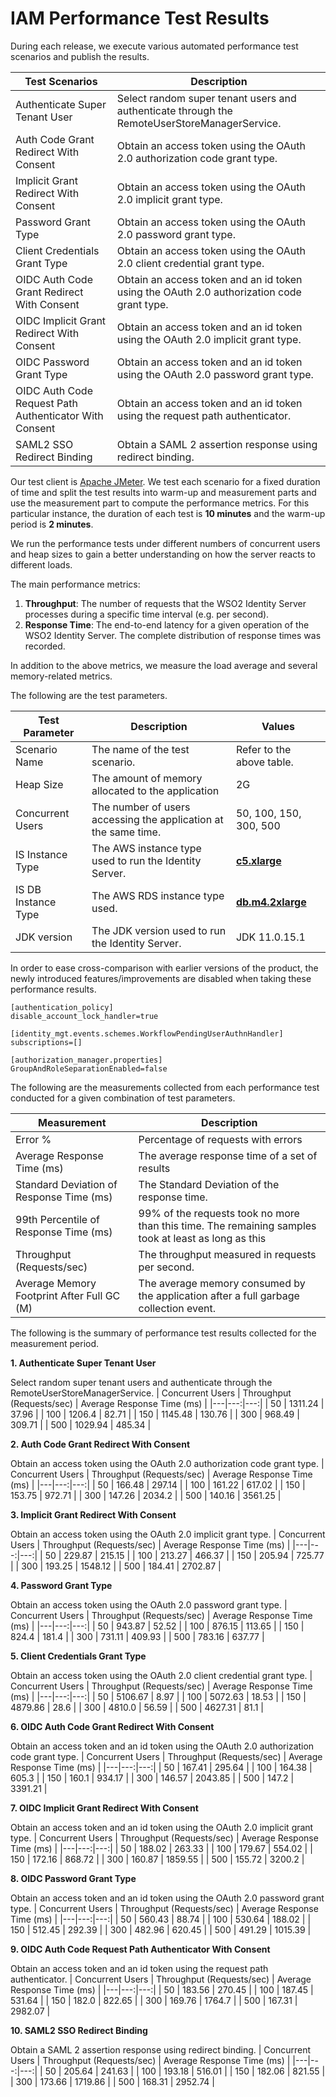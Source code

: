 # IAM Performance Test Results

During each release, we execute various automated performance test scenarios and publish the results.

| Test Scenarios | Description |
| --- | --- |
| Authenticate Super Tenant User | Select random super tenant users and authenticate through the RemoteUserStoreManagerService. |
| Auth Code Grant Redirect With Consent | Obtain an access token using the OAuth 2.0 authorization code grant type. |
| Implicit Grant Redirect With Consent | Obtain an access token using the OAuth 2.0 implicit grant type. |
| Password Grant Type | Obtain an access token using the OAuth 2.0 password grant type. |
| Client Credentials Grant Type | Obtain an access token using the OAuth 2.0 client credential grant type. |
| OIDC Auth Code Grant Redirect With Consent | Obtain an access token and an id token using the OAuth 2.0 authorization code grant type. |
| OIDC Implicit Grant Redirect With Consent | Obtain an access token and an id token using the OAuth 2.0 implicit grant type. |
| OIDC Password Grant Type | Obtain an access token and an id token using the OAuth 2.0 password grant type. |
| OIDC Auth Code Request Path Authenticator With Consent | Obtain an access token and an id token using the request path authenticator. |
| SAML2 SSO Redirect Binding | Obtain a SAML 2 assertion response using redirect binding. |

Our test client is [Apache JMeter](https://jmeter.apache.org/index.html). We test each scenario for a fixed duration of
time and split the test results into warm-up and measurement parts and use the measurement part to compute the
performance metrics. For this particular instance, the duration of each test is **10 minutes** and the warm-up period is **2 minutes**.

We run the performance tests under different numbers of concurrent users and heap sizes to gain a better understanding on how the server reacts to different loads.

The main performance metrics:

1. **Throughput**: The number of requests that the WSO2 Identity Server processes during a specific time interval (e.g. per second).
2. **Response Time**: The end-to-end latency for a given operation of the WSO2 Identity Server. The complete distribution of response times was recorded.

In addition to the above metrics, we measure the load average and several memory-related metrics.

The following are the test parameters.

| Test Parameter | Description | Values |
| --- | --- | --- |
| Scenario Name | The name of the test scenario. | Refer to the above table. |
| Heap Size | The amount of memory allocated to the application | 2G |
| Concurrent Users | The number of users accessing the application at the same time. | 50, 100, 150, 300, 500 |
| IS Instance Type | The AWS instance type used to run the Identity Server. | [**c5.xlarge**](https://aws.amazon.com/ec2/instance-types/) |
| IS DB Instance Type | The AWS RDS instance type used. | [**db.m4.2xlarge**](https://aws.amazon.com/rds/instance-types/) |
| JDK version | The JDK version used to run the Identity Server. | JDK 11.0.15.1  |

In order to ease cross-comparison with earlier versions of the product, the newly introduced features/improvements are disabled when taking these performance results.

```
[authentication_policy]
disable_account_lock_handler=true

[identity_mgt.events.schemes.WorkflowPendingUserAuthnHandler]
subscriptions=[]

[authorization_manager.properties]
GroupAndRoleSeparationEnabled=false
```

The following are the measurements collected from each performance test conducted for a given combination of
test parameters.

| Measurement | Description |
| --- | --- |
| Error % | Percentage of requests with errors |
| Average Response Time (ms) | The average response time of a set of results |
| Standard Deviation of Response Time (ms) | The Standard Deviation of the response time. |
| 99th Percentile of Response Time (ms) | 99% of the requests took no more than this time. The remaining samples took at least as long as this |
| Throughput (Requests/sec) | The throughput measured in requests per second. |
| Average Memory Footprint After Full GC (M) | The average memory consumed by the application after a full garbage collection event. |

The following is the summary of performance test results collected for the measurement period.



**1. Authenticate Super Tenant User**

Select random super tenant users and authenticate through the RemoteUserStoreManagerService.
|  Concurrent Users | Throughput (Requests/sec) | Average Response Time (ms) |
|---|---:|---:|
|  50 | 1311.24 | 37.96 |
|  100 | 1206.4 | 82.71 |
|  150 | 1145.48 | 130.76 |
|  300 | 968.49 | 309.71 |
|  500 | 1029.94 | 485.34 |

**2. Auth Code Grant Redirect With Consent**

Obtain an access token using the OAuth 2.0 authorization code grant type.
|  Concurrent Users | Throughput (Requests/sec) | Average Response Time (ms) |
|---|---:|---:|
|  50 | 166.48 | 297.14 |
|  100 | 161.22 | 617.02 |
|  150 | 153.75 | 972.71 |
|  300 | 147.26 | 2034.2 |
|  500 | 140.16 | 3561.25 |

**3. Implicit Grant Redirect With Consent**

Obtain an access token using the OAuth 2.0 implicit grant type.
|  Concurrent Users | Throughput (Requests/sec) | Average Response Time (ms) |
|---|---:|---:|
|  50 | 229.87 | 215.15 |
|  100 | 213.27 | 466.37 |
|  150 | 205.94 | 725.77 |
|  300 | 193.25 | 1548.12 |
|  500 | 184.41 | 2702.87 |

**4. Password Grant Type**

Obtain an access token using the OAuth 2.0 password grant type.
|  Concurrent Users | Throughput (Requests/sec) | Average Response Time (ms) |
|---|---:|---:|
|  50 | 943.87 | 52.52 |
|  100 | 876.15 | 113.65 |
|  150 | 824.4 | 181.4 |
|  300 | 731.11 | 409.93 |
|  500 | 783.16 | 637.77 |

**5. Client Credentials Grant Type**

Obtain an access token using the OAuth 2.0 client credential grant type.
|  Concurrent Users | Throughput (Requests/sec) | Average Response Time (ms) |
|---|---:|---:|
|  50 | 5106.67 | 8.97 |
|  100 | 5072.63 | 18.53 |
|  150 | 4879.86 | 28.6 |
|  300 | 4810.0 | 56.59 |
|  500 | 4627.31 | 81.1 |

**6. OIDC Auth Code Grant Redirect With Consent**

Obtain an access token and an id token using the OAuth 2.0 authorization code grant type.
|  Concurrent Users | Throughput (Requests/sec) | Average Response Time (ms) |
|---|---:|---:|
|  50 | 167.41 | 295.64 |
|  100 | 164.38 | 605.3 |
|  150 | 160.1 | 934.17 |
|  300 | 146.57 | 2043.85 |
|  500 | 147.2 | 3391.21 |

**7. OIDC Implicit Grant Redirect With Consent**

Obtain an access token and an id token using the OAuth 2.0 implicit grant type.
|  Concurrent Users | Throughput (Requests/sec) | Average Response Time (ms) |
|---|---:|---:|
|  50 | 188.02 | 263.33 |
|  100 | 179.67 | 554.02 |
|  150 | 172.16 | 868.72 |
|  300 | 160.87 | 1859.55 |
|  500 | 155.72 | 3200.2 |

**8. OIDC Password Grant Type**

Obtain an access token and an id token using the OAuth 2.0 password grant type.
|  Concurrent Users | Throughput (Requests/sec) | Average Response Time (ms) |
|---|---:|---:|
|  50 | 560.43 | 88.74 |
|  100 | 530.64 | 188.02 |
|  150 | 512.45 | 292.39 |
|  300 | 482.96 | 620.45 |
|  500 | 491.29 | 1015.39 |

**9. OIDC Auth Code Request Path Authenticator With Consent**

Obtain an access token and an id token using the request path authenticator.
|  Concurrent Users | Throughput (Requests/sec) | Average Response Time (ms) |
|---|---:|---:|
|  50 | 183.56 | 270.45 |
|  100 | 187.45 | 531.64 |
|  150 | 182.0 | 822.65 |
|  300 | 169.76 | 1764.7 |
|  500 | 167.31 | 2982.07 |

**10. SAML2 SSO Redirect Binding**

Obtain a SAML 2 assertion response using redirect binding.
|  Concurrent Users | Throughput (Requests/sec) | Average Response Time (ms) |
|---|---:|---:|
|  50 | 205.64 | 241.63 |
|  100 | 193.18 | 516.01 |
|  150 | 182.06 | 821.55 |
|  300 | 173.66 | 1719.86 |
|  500 | 168.31 | 2952.74 |
